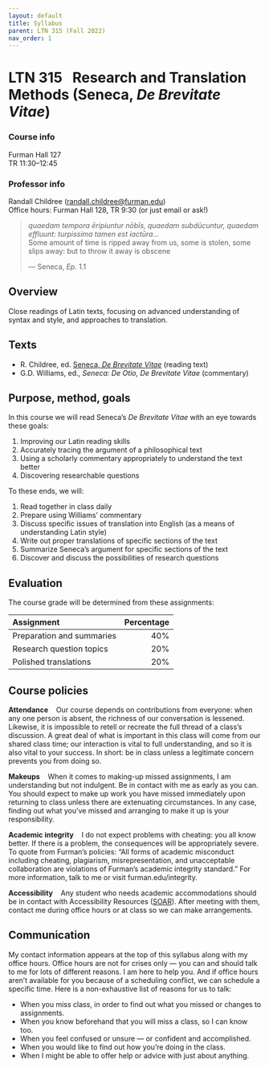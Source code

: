 ```yaml
---
layout: default
title: Syllabus
parent: LTN 315 (Fall 2022)
nav_order: 1
---
```



# LTN 315 &nbsp; Research and Translation Methods (Seneca, *De Brevitate Vitae*)

### Course info
Furman Hall 127  
TR 11:30–12:45

### Professor info
Randall Childree ([randall.childree@furman.edu](mailto:randall.childree@furman.edu))  
Office hours: Furman Hall 128, TR 9:30 (or just email or ask!)

> *quaedam tempora ēripiuntur nōbīs, quaedam subdūcuntur, quaedam effluunt: turpissima tamen est iactūra...*  
> Some amount of time is ripped away from us, some is stolen, some slips away: but to throw it away is obscene
>   
> — Seneca, *Ep.* 1.1


## Overview
Close readings of Latin texts, focusing on advanced understanding of syntax and style, and approaches to translation.

## Texts
- R. Childree, ed. [Seneca, *De Brevitate Vitae*](https://www.inusum.com/seneca/de-brevitate-vitae) (reading text)
- G.D. Williams, ed., *Seneca: De Otio, De Brevitate Vitae* (commentary)

## Purpose, method, goals
In this course we will read Seneca’s *De Brevitate Vitae* with an eye towards these goals:
1. Improving our Latin reading skills
2. Accurately tracing the argument of a philosophical text
3. Using a scholarly commentary appropriately to understand the text better
4. Discovering researchable questions

To these ends, we will:
1. Read together in class daily
2. Prepare using Williams’ commentary
3. Discuss specific issues of translation into English (as a means of understanding Latin style)
4. Write out proper translations of specific sections of the text
5. Summarize Seneca’s argument for specific sections of the text
6. Discover and discuss the possibilities of research questions

## Evaluation
The course grade will be determined from these assignments:

| Assignment                 | Percentage |
|:---------------------------|-----------:|
| Preparation and summaries  | 40%        |
| Research question topics   | 20%        |
| Polished translations      | 20%        |

## Course policies
**Attendance** &nbsp; &nbsp;Our course depends on contributions from everyone: when any one person is absent, the richness of our conversation is lessened. Likewise, it is impossible to retell or recreate the full thread of a class’s discussion. A great deal of what is important in this class will come from our shared class time; our interaction is vital to full understanding, and so it is also vital to your success. In short: be in class unless a legitimate concern prevents you from doing so.

**Makeups** &nbsp; &nbsp;When it comes to making-up missed assignments, I am understanding but not indulgent. Be in contact with me as early as you can. You should expect to make up work you have missed immediately upon returning to class unless there are extenuating circumstances. In any case, finding out what you’ve missed and arranging to make it up is your responsibility.

**Academic integrity** &nbsp; &nbsp;I do not expect problems with cheating: you all know better. If there is a problem, the consequences will be appropriately severe. To quote from Furman’s policies: “All forms of academic misconduct including cheating, plagiarism, misrepresentation, and unacceptable collaboration are violations of Furman’s academic integrity standard.” For more information, talk to me or visit furman.edu/integrity.

**Accessibility** &nbsp; &nbsp;Any student who needs academic accommodations should be in contact with Accessibility Resources ([SOAR](https://www.furman.edu/accessibility/current-student-resources/)). After meeting with them, contact me during office hours or at class so we can make arrangements.

## Communication
My contact information appears at the top of this syllabus along with my office hours. Office hours are not for crises only — you can and should talk to me for lots of different reasons. I am here to help you. And if office hours aren’t available for you because of a scheduling conflict, we can schedule a specific time. Here is a non-exhaustive list of reasons for us to talk:
- When you miss class, in order to find out what you missed or changes to assignments.
- When you know beforehand that you will miss a class, so I can know too.
- When you feel confused or unsure — or confident and accomplished.
- When you would like to find out how you’re doing in the class.
- When I might be able to offer help or advice with just about anything.